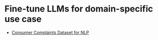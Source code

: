 # Fine-tune LLMs for domain-specific use case


- [Consumer Complaints Dataset for NLP](https://www.kaggle.com/datasets/shashwatwork/consume-complaints-dataset-fo-nlp)

